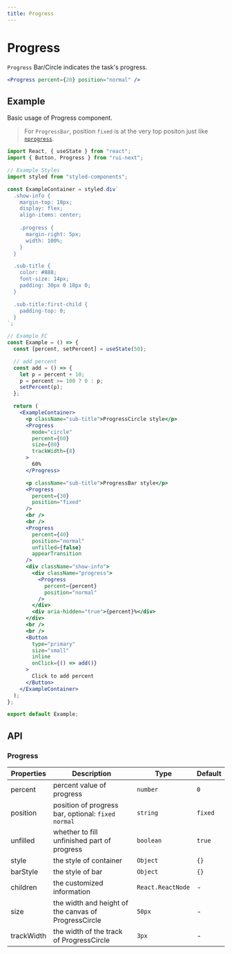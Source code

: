 ```yaml
---
title: Progress
---
```


# Progress

`Progress` Bar/Circle indicates the task's progress.

```jsx
<Progress percent={20} position="normal" />
```

## Example

Basic usage of Progress component.

> For `ProgressBar`, position `fixed` is at the very top positon just like [`nprogress`](https://www.npmjs.com/package/nprogress).

```jsx live=local
import React, { useState } from "react";
import { Button, Progress } from "rui-next";

// Example Styles
import styled from "styled-components";

const ExampleContainer = styled.div`
  .show-info {
    margin-top: 18px;
    display: flex;
    align-items: center;
    
    .progress {
      margin-right: 5px;
      width: 100%;
    }
  }

  .sub-title {
    color: #888;
    font-size: 14px;
    padding: 30px 0 18px 0;
  }

  .sub-title:first-child {
    padding-top: 0;
  }
`;

// Example FC
const Example = () => {
  const [percent, setPercent] = useState(50);

  // add percent
  const add = () => {
    let p = percent + 10;
    p = percent >= 100 ? 0 : p;
    setPercent(p);
  };

  return (
    <ExampleContainer>
      <p className="sub-title">ProgressCircle style</p>
      <Progress
        mode="circle"
        percent={60}
        size={80}
        trackWidth={8}
      >
        60%
      </Progress>

      <p className="sub-title">ProgressBar style</p>
      <Progress
        percent={30}
        position="fixed"
      />
      <br />
      <br />
      <Progress
        percent={40}
        position="normal"
        unfilled={false}
        appearTransition
      />
      <div className="show-info">
        <div className="progress">
          <Progress
            percent={percent}
            position="normal"
          />
        </div>
        <div aria-hidden="true">{percent}%</div>
      </div>
      <br />
      <br />
      <Button
        type="primary"
        size="small"
        inline
        onClick={() => add()}
      >
        Click to add percent
      </Button>
    </ExampleContainer>
  );
};

export default Example;
```

## API

### Progress

Properties | Description | Type | Default
-----------|------------|------|--------
| percent | percent value of progress | `number` | `0` |
| position | position of progress bar, optional: `fixed` `normal` | `string` | `fixed` |
| unfilled | whether to fill unfinished part of progress | `boolean` | `true` |
| style | the style of container | `Object` | `{}` |
| barStyle | the style of bar | `Object` | `{}` |
| children | the customized information | `React.ReactNode` | - |
| size | the width and height of the canvas of ProgressCircle | `50px` | - |
| trackWidth | the width of the track of ProgressCircle | `3px` | - |
